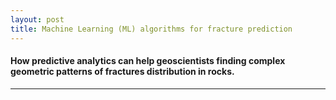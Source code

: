 ```yaml
---
layout: post
title: Machine Learning (ML) algorithms for fracture prediction
---
```

#### How predictive analytics can help geoscientists finding complex geometric patterns of fractures distribution in rocks.
---
